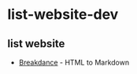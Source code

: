 # list-website-dev

## list website
* [Breakdance](https://breakdance.github.io/breakdance/) - HTML to Markdown
